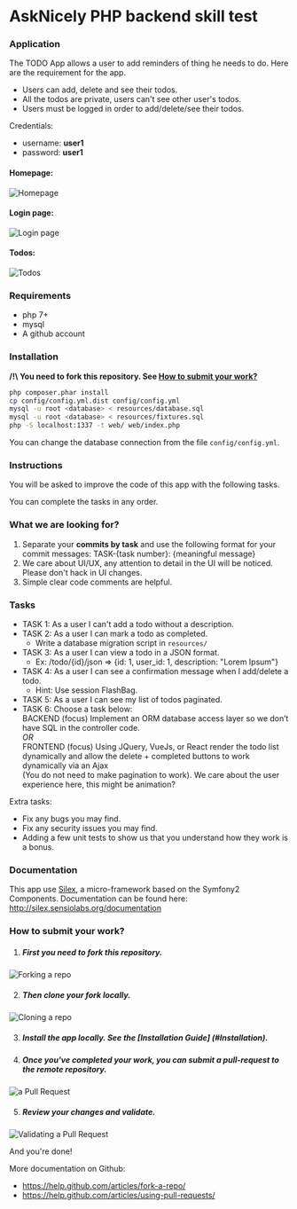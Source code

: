 AskNicely PHP backend skill test
==========================


### Application
The TODO App allows a user to add reminders of thing he needs to do. Here are the requirement for the app.
* Users can add, delete and see their todos.
* All the todos are private, users can't see other user's todos.
* Users must be logged in order to add/delete/see their todos.

Credentials:
* username: **user1**
* password: **user1**

#### Homepage:
![Homepage](/web/img/homepage.png?raw=true "Homepage")

#### Login page:
![Login page](/web/img/login-page.png?raw=true "Login page")

#### Todos:
![Todos](/web/img/todos.png?raw=true "Todos")

### Requirements
* php 7+
* mysql
* A github account

### Installation
**/!\ You need to fork this repository. See [How to submit your work?](#how-to-submit-your-work)**
```sh
php composer.phar install
cp config/config.yml.dist config/config.yml
mysql -u root <database> < resources/database.sql
mysql -u root <database> < resources/fixtures.sql
php -S localhost:1337 -t web/ web/index.php
```
You can change the database connection from the file `config/config.yml`.

### Instructions

You will be asked to improve the code of this app with the following tasks.

You can complete the tasks in any order.

### What we are looking for?
1. Separate your <b>commits by task</b> and use the following format for your commit messages: TASK-{task number}: {meaningful message}
2. We care about UI/UX, any attention to detail in the UI will be noticed. Please don't hack in UI changes.
3. Simple clear code comments are helpful.

### Tasks
* TASK 1: As a user I can't add a todo without a description.
* TASK 2: As a user I can mark a todo as completed.
    - Write a database migration script in `resources/`
* TASK 3: As a user I can view a todo in a JSON format.
    - Ex: /todo/{id}/json => {id: 1, user_id: 1, description: "Lorem Ipsum"}
* TASK 4: As a user I can see a confirmation message when I add/delete a todo.
    - Hint: Use session FlashBag.
* TASK 5: As a user I can see my list of todos paginated.
* TASK 6: Choose a task below:
 <br>BACKEND (focus) Implement an ORM database access layer so we don’t have SQL in the controller code.
 <br><i>OR</i><br>
 FRONTEND (focus) Using JQuery, VueJs, or React render the todo list dynamically and allow the delete + completed buttons to work dynamically via an Ajax<br>
 (You do not need to make pagination to work). We care about the user experience here, this might be animation?



Extra tasks:
- Fix any bugs you may find.
- Fix any security issues you may find.
- Adding a few unit tests to show us that you understand how they work is a bonus.

### Documentation
This app use [Silex](http://silex.sensiolabs.org/), a  micro-framework based on the Symfony2 Components.
Documentation can be found here: http://silex.sensiolabs.org/documentation


### How to submit your work?

1. ##### First you need to fork this repository.
![Forking a repo](/web/img/fork.png?raw=true "Forking a repo")

2. ##### Then clone your fork locally.
![Cloning a repo](/web/img/clone.png?raw=true "Cloning a repo")

3. ##### Install the app locally. See the [Installation Guide] (#Installation).

4. ##### Once you've completed your work, you can submit a pull-request to the remote repository.
![ a Pull Request](/web/img/pull-request.png?raw=true "Creating a Pull Request")

5. ##### Review your changes and validate.
![Validating a Pull Request](/web/img/pull-request-review.png?raw=true "Validating a Pull Request")



And you're done!


More documentation on Github:
* https://help.github.com/articles/fork-a-repo/
* https://help.github.com/articles/using-pull-requests/

